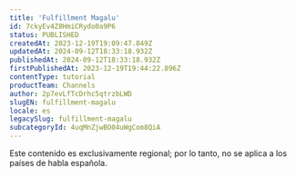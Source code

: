 ```yaml
---
title: 'Fulfillment Magalu'
id: 7ckyEv4Z8HmiCRydo0a9P6
status: PUBLISHED
createdAt: 2023-12-19T19:09:47.849Z
updatedAt: 2024-09-12T18:33:18.932Z
publishedAt: 2024-09-12T18:33:18.932Z
firstPublishedAt: 2023-12-19T19:44:22.896Z
contentType: tutorial
productTeam: Channels
author: 2p7evLfTcDrhc5qtrzbLWD
slugEN: fulfillment-magalu
locale: es
legacySlug: fulfillment-magalu
subcategoryId: 4uqMnZjwBO04uWgCom8QiA
---
```


<div class="alert alert-warning" role="alert">Este contenido es exclusivamente regional; por lo tanto, no se aplica a los países de habla española.</div>
